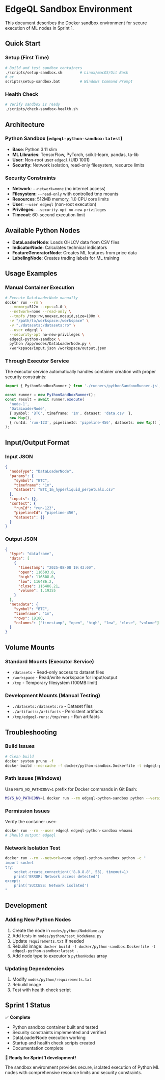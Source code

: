 # EdgeQL Sandbox Environment

This document describes the Docker sandbox environment for secure execution of ML nodes in Sprint 1.

## Quick Start

### Setup (First Time)
```bash
# Build and test sandbox containers
./scripts/setup-sandbox.sh        # Linux/macOS/Git Bash
# or
scripts\setup-sandbox.bat         # Windows Command Prompt
```

### Health Check
```bash
# Verify sandbox is ready
./scripts/check-sandbox-health.sh
```

## Architecture

### Python Sandbox (`edgeql-python-sandbox:latest`)
- **Base**: Python 3.11 slim
- **ML Libraries**: TensorFlow, PyTorch, scikit-learn, pandas, ta-lib
- **User**: Non-root user `edgeql` (UID 1001)
- **Security**: Network isolation, read-only filesystem, resource limits

### Security Constraints
- **Network**: `--network=none` (no internet access)
- **Filesystem**: `--read-only` with controlled tmp mounts
- **Resources**: 512MB memory, 1.0 CPU core limits
- **User**: `--user edgeql` (non-root execution)
- **Privileges**: `--security-opt no-new-privileges`
- **Timeout**: 60-second execution limit

## Available Python Nodes

- **DataLoaderNode**: Loads OHLCV data from CSV files
- **IndicatorNode**: Calculates technical indicators
- **FeatureGeneratorNode**: Creates ML features from price data
- **LabelingNode**: Creates trading labels for ML training

## Usage Examples

### Manual Container Execution
```bash
# Execute DataLoaderNode manually
docker run --rm \
  --memory=512m --cpus=1.0 \
  --network=none --read-only \
  --tmpfs /tmp:rw,noexec,nosuid,size=100m \
  -v "/path/to/workspace:/workspace" \
  -v "./datasets:/datasets:ro" \
  --user edgeql \
  --security-opt no-new-privileges \
  edgeql-python-sandbox \
  python /app/nodes/DataLoaderNode.py \
  /workspace/input.json /workspace/output.json
```

### Through Executor Service
The executor service automatically handles container creation with proper security constraints:

```typescript
import { PythonSandboxRunner } from './runners/pythonSandboxRunner.js';

const runner = new PythonSandboxRunner();
const result = await runner.execute(
  'node-1',
  'DataLoaderNode',
  { symbol: 'BTC', timeframe: '1m', dataset: 'data.csv' },
  new Map(),
  { runId: 'run-123', pipelineId: 'pipeline-456', datasets: new Map() }
);
```

## Input/Output Format

### Input JSON
```json
{
  "nodeType": "DataLoaderNode",
  "params": {
    "symbol": "BTC",
    "timeframe": "1m",
    "dataset": "BTC_1m_hyperliquid_perpetualx.csv"
  },
  "inputs": {},
  "context": {
    "runId": "run-123",
    "pipelineId": "pipeline-456",
    "datasets": {}
  }
}
```

### Output JSON
```json
{
  "type": "dataframe",
  "data": [
    {
      "timestamp": "2025-08-08 19:43:00",
      "open": 116503.0,
      "high": 116508.0,
      "low": 116486.2,
      "close": 116486.21,
      "volume": 1.19355
    }
  ],
  "metadata": {
    "symbol": "BTC",
    "timeframe": "1m",
    "rows": 19180,
    "columns": ["timestamp", "open", "high", "low", "close", "volume"]
  }
}
```

## Volume Mounts

### Standard Mounts (Executor Service)
- `/datasets` - Read-only access to dataset files
- `/workspace` - Read/write workspace for input/output
- `/tmp` - Temporary filesystem (100MB limit)

### Development Mounts (Manual Testing)
- `./datasets:/datasets:ro` - Dataset files
- `./artifacts:/artifacts` - Persistent artifacts
- `/tmp/edgeql-runs:/tmp/runs` - Run artifacts

## Troubleshooting

### Build Issues
```bash
# Clean build
docker system prune -f
docker build --no-cache -f docker/python-sandbox.Dockerfile -t edgeql-python-sandbox:latest .
```

### Path Issues (Windows)
Use `MSYS_NO_PATHCONV=1` prefix for Docker commands in Git Bash:
```bash
MSYS_NO_PATHCONV=1 docker run --rm edgeql-python-sandbox python --version
```

### Permission Issues
Verify the container user:
```bash
docker run --rm --user edgeql edgeql-python-sandbox whoami
# Should output: edgeql
```

### Network Isolation Test
```bash
docker run --rm --network=none edgeql-python-sandbox python -c "
import socket
try:
    socket.create_connection(('8.8.8.8', 53), timeout=1)
    print('ERROR: Network access detected')
except:
    print('SUCCESS: Network isolated')
"
```

## Development

### Adding New Python Nodes
1. Create the node in `nodes/python/NodeName.py`
2. Add tests in `nodes/python/test_NodeName.py`
3. Update `requirements.txt` if needed
4. Rebuild image: `docker build -f docker/python-sandbox.Dockerfile -t edgeql-python-sandbox:latest .`
5. Add node type to executor's `pythonNodes` array

### Updating Dependencies
1. Modify `nodes/python/requirements.txt`
2. Rebuild image
3. Test with health check script

## Sprint 1 Status

✅ **Complete**
- Python sandbox container built and tested
- Security constraints implemented and verified
- DataLoaderNode execution working
- Startup and health check scripts created
- Documentation complete

🎯 **Ready for Sprint 1 development!**

The sandbox environment provides secure, isolated execution of Python ML nodes with comprehensive resource limits and security constraints.